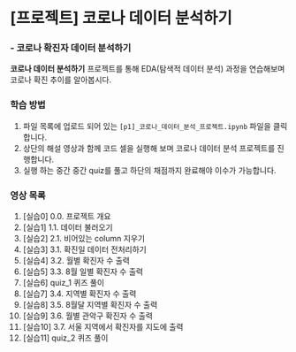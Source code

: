 # [프로젝트] 코로나 데이터 분석하기
### - 코로나 확진자 데이터 분석하기
**코로나 데이터 분석하기** 프로젝트를 통해 EDA(탐색적 데이터 분석) 과정을 연습해보며 코로나 확진 추이를 알아봅시다.

### 학습 방법

1. 파일 목록에 업로드 되어 있는 `[p1]_코로나_데이터_분석_프로젝트.ipynb` 파일을 클릭합니다.
2. 상단의 해설 영상과 함께 코드 셀을 실행해 보며 코로나 데이터 분석 프로젝트를 진행합니다.
3. 실행 하는 중간 중간 quiz를 풀고 하단의 채점까지 완료해야 이수가 가능합니다.

### 영상 목록

1. [실습0] 0.0. 프로젝트 개요
2. [실습1] 1.1. 데이터 불러오기
3. [실습2] 2.1. 비어있는 column 지우기
4. [실습3] 3.1. 확진일 데이터 전처리하기
5. [실습4] 3.2. 월별 확진자 수 출력
6. [실습5] 3.3. 8월 일별 확진자 수 출력
7. [실습6] quiz_1 퀴즈 풀이
8. [실습7] 3.4. 지역별 확진자 수 출력
9. [실습8] 3.5. 8월달 지역별 확진자 수 출력
10. [실습9] 3.6. 월별 관악구 확진자 수 출력
11. [실습10] 3.7. 서울 지역에서 확진자를 지도에 출력
12. [실습11] quiz_2 퀴즈 풀이
